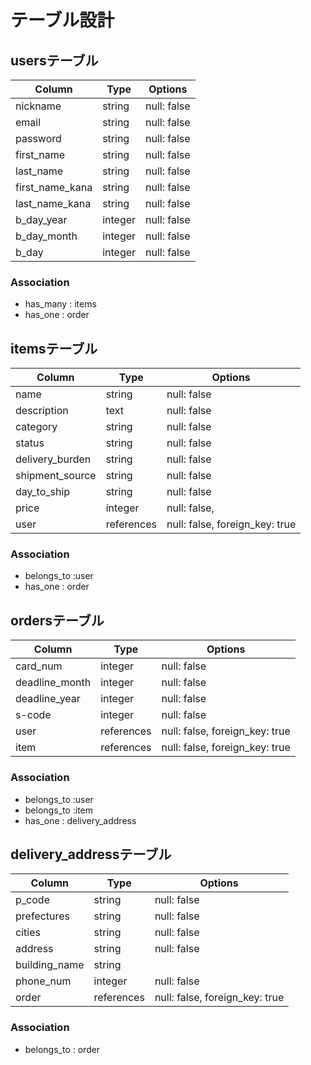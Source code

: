 # テーブル設計

## usersテーブル

| Column          | Type      | Options     |
| --------------- | --------- | ----------- |
| nickname        | string    | null: false |
| email           | string    | null: false |
| password        | string    | null: false |
| first_name      | string    | null: false |
| last_name       | string    | null: false |
| first_name_kana | string    | null: false |
| last_name_kana  | string    | null: false |
| b_day_year      | integer   | null: false |
| b_day_month     | integer   | null: false |
| b_day           | integer   | null: false |
 
<!-- b_dayはbirthdayです。 -->
<!-- email,password,確認用passwordに関しては"devise"ジェムを使用しています -->

### Association
- has_many : items
- has_one : order

## itemsテーブル

| Column          | Type       | Options                         |
| --------------- | ---------- | ------------------------------- |
| name            | string     | null: false                     |
| description     | text       | null: false                     |
| category        | string     | null: false                     |
| status          | string     | null: false                     |
| delivery_burden | string     | null: false                     |
| shipment_source | string     | null: false                     |
| day_to_ship     | string     | null: false                     |
| price           | integer    | null: false,                    |
| user            | references | null: false, foreign_key: true  |

### Association
- belongs_to :user
- has_one : order

<!-- ※imageカラムはActiveStorageで実装する為、テーブル設計内の記述に含めていません。 -->

## ordersテーブル

| Column         | Type       | Options                        |
| -------------- | ---------- | ------------------------------ |
| card_num       | integer    | null: false                    |
| deadline_month | integer    | null: false                    |
| deadline_year  | integer    | null: false                    |
| s-code         | integer    | null: false                    |
| user           | references | null: false, foreign_key: true |
| item           | references | null: false, foreign_key: true |

### Association
- belongs_to :user
- belongs_to :item
- has_one : delivery_address

## delivery_addressテーブル

| Column        | Type       | Options                        |
| ------------- | ---------- | ------------------------------ |
| p_code        | string     | null: false                    |
| prefectures   | string     | null: false                    |
| cities        | string     | null: false                    |
| address       | string     | null: false                    |
| building_name | string     |                                |
| phone_num     | integer    | null: false                    |
| order         | references | null: false, foreign_key: true |

### Association
- belongs_to : order